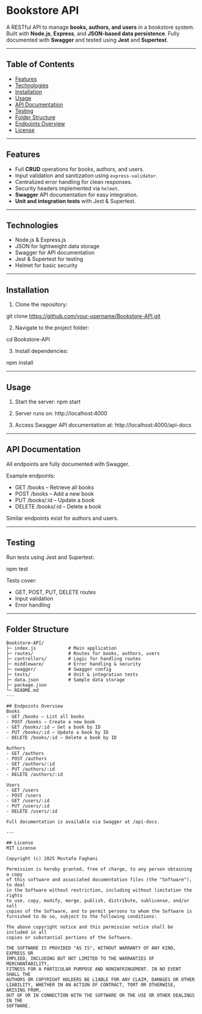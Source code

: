 # Bookstore API

A RESTful API to manage **books, authors, and users** in a bookstore system.  
Built with **Node.js**, **Express**, and **JSON-based data persistence**. Fully documented with **Swagger** and tested using **Jest** and **Supertest**.

---

## Table of Contents
- [Features](#features)
- [Technologies](#technologies)
- [Installation](#installation)
- [Usage](#usage)
- [API Documentation](#api-documentation)
- [Testing](#testing)
- [Folder Structure](#folder-structure)
- [Endpoints Overview](#endpoints-overview)
- [License](#license)

---

## Features
- Full **CRUD** operations for books, authors, and users.
- Input validation and sanitization using `express-validator`.
- Centralized error handling for clean responses.
- Security headers implemented via `helmet`.
- **Swagger** API documentation for easy integration.
- **Unit and integration tests** with Jest & Supertest.

---

## Technologies
- Node.js & Express.js
- JSON for lightweight data storage
- Swagger for API documentation
- Jest & Supertest for testing
- Helmet for basic security

---

## Installation
1. Clone the repository:

git clone https://github.com/your-username/Bookstore-API.git

2. Navigate to the project folder:

cd Bookstore-API

3. Install dependencies:

npm install

---

## Usage
1. Start the server:
npm start

2. Server runs on:
http://localhost:4000

3. Access Swagger API documentation at:
http://localhost:4000/api-docs

---

## API Documentation
All endpoints are fully documented with Swagger.

Example endpoints:

- GET /books – Retrieve all books
- POST /books – Add a new book
- PUT /books/:id – Update a book
- DELETE /books/:id – Delete a book

Similar endpoints exist for authors and users.

---

## Testing
Run tests using Jest and Supertest:

npm test

Tests cover:
- GET, POST, PUT, DELETE routes
- Input validation
- Error handling

---

## Folder Structure
```
Bookstore-API/
├─ index.js            # Main application
├─ routes/             # Routes for books, authors, users
├─ controllers/        # Logic for handling routes
├─ middleware/         # Error handling & security
├─ swagger/            # Swagger config
├─ tests/              # Unit & integration tests
├─ data.json           # Sample data storage
├─ package.json
└─ README.md
---

## Endpoints Overview
Books
- GET /books – List all books
- POST /books – Create a new book
- GET /books/:id – Get a book by ID
- PUT /books/:id – Update a book by ID
- DELETE /books/:id – Delete a book by ID

Authors
- GET /authors
- POST /authors
- GET /authors/:id
- PUT /authors/:id
- DELETE /authors/:id

Users
- GET /users
- POST /users
- GET /users/:id
- PUT /users/:id
- DELETE /users/:id

Full documentation is available via Swagger at /api-docs.

---

## License 
MIT License

Copyright (c) 2025 Mostafa Faghani

Permission is hereby granted, free of charge, to any person obtaining a copy
of this software and associated documentation files (the "Software"), to deal
in the Software without restriction, including without limitation the rights
to use, copy, modify, merge, publish, distribute, sublicense, and/or sell
copies of the Software, and to permit persons to whom the Software is
furnished to do so, subject to the following conditions:

The above copyright notice and this permission notice shall be included in all
copies or substantial portions of the Software.

THE SOFTWARE IS PROVIDED "AS IS", WITHOUT WARRANTY OF ANY KIND, EXPRESS OR
IMPLIED, INCLUDING BUT NOT LIMITED TO THE WARRANTIES OF MERCHANTABILITY,
FITNESS FOR A PARTICULAR PURPOSE AND NONINFRINGEMENT. IN NO EVENT SHALL THE
AUTHORS OR COPYRIGHT HOLDERS BE LIABLE FOR ANY CLAIM, DAMAGES OR OTHER
LIABILITY, WHETHER IN AN ACTION OF CONTRACT, TORT OR OTHERWISE, ARISING FROM,
OUT OF OR IN CONNECTION WITH THE SOFTWARE OR THE USE OR OTHER DEALINGS IN THE
SOFTWARE.
